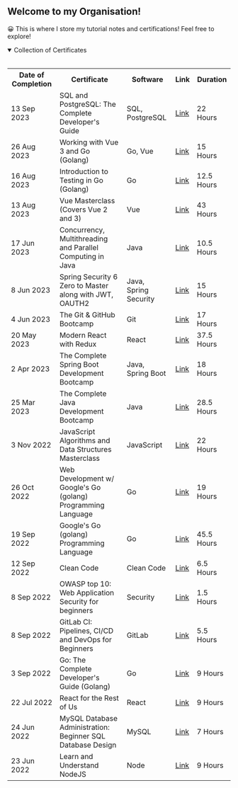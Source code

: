 ## Welcome to my Organisation!

😀 This is where I store my tutorial notes and certifications! Feel free to explore! 

<details open>
  <summary align:"center">Collection of Certificates</summary>
  <br>
  <table>
    <tr>  
      <th>Date of Completion</th>
      <th>Certificate</th>
      <th>Software</th>
      <th>Link</th>
      <th>Duration</th>
    </tr>
    <tr>
      <td>13 Sep 2023</td>
      <td>SQL and PostgreSQL: The Complete Developer's Guide</td>
      <td>SQL, PostgreSQL</td>
      <td><a href="https://www.udemy.com/certificate/UC-f0acc90b-90e6-49c2-a7b3-a13bf2e8c112/">Link</a></td>
      <td>22 Hours</td>
    </tr>
    <tr>
      <td>26 Aug 2023</td>
      <td>Working with Vue 3 and Go (Golang)</td>
      <td>Go, Vue</td>
      <td><a href="https://www.udemy.com/certificate/UC-f088bb74-230a-4ec3-b964-66b511e343e1/">Link</a></td>
      <td>15 Hours</td>
    </tr>
    <tr>
      <td>16 Aug 2023</td>
      <td>Introduction to Testing in Go (Golang)</td>
      <td>Go</td>
      <td><a href="https://www.udemy.com/certificate/UC-9d3ac2eb-9c2a-4e04-8400-db751a58450d/">Link</a></td>
      <td>12.5 Hours</td>
    </tr>
    <tr>
      <td>13 Aug 2023</td>
      <td>Vue Masterclass (Covers Vue 2 and 3)</td>
      <td>Vue</td>
      <td><a href="https://www.udemy.com/certificate/UC-99da9519-e158-46f5-ad2c-357437b6cc26/">Link</a></td>
      <td>43 Hours</td>
    </tr>
    <tr>
      <td>17 Jun 2023</td>
      <td>Concurrency, Multithreading and Parallel Computing in Java</td>
      <td>Java</td>
      <td><a href="https://www.udemy.com/certificate/UC-0b536ec4-8162-458d-a4c6-7bac6c466cff/">Link</a></td>
      <td>10.5 Hours</td>
    </tr>
    <tr>
      <td>8 Jun 2023</td>
      <td>Spring Security 6 Zero to Master along with JWT, OAUTH2</td>
      <td>Java, Spring Security</td>
      <td><a href="https://www.udemy.com/certificate/UC-731e0edf-7b48-4456-92bb-7c04a5d5a528/">Link</a></td>
      <td>15 Hours</td>
    </tr>
    <tr>
      <td>4 Jun 2023</td>
      <td>The Git & GitHub Bootcamp</td>
      <td>Git</td>
      <td><a href="https://www.udemy.com/certificate/UC-bd53f466-921d-4abc-b351-51deee2d7d7c/">Link</a></td>
      <td>17 Hours</td>
    </tr>
    <tr>
      <td>20 May 2023</td>
      <td>Modern React with Redux</td>
      <td>React</td>
      <td><a href="https://www.udemy.com/certificate/UC-a78a556f-2d42-4561-ae58-d63de9db1903/">Link</a></td>
      <td>37.5 Hours</td>
    </tr>
    <tr>
      <td>2 Apr 2023</td>
      <td>The Complete Spring Boot Development Bootcamp</td>
      <td>Java, Spring Boot</td>
      <td><a href="https://www.udemy.com/certificate/UC-cde0b085-4b66-45ab-a16b-8a1d3a4f0acc/">Link</a></td>
      <td>18 Hours</td>
    </tr>
    <tr>
      <td>25 Mar 2023</td>
      <td>The Complete Java Development Bootcamp</td>
      <td>Java</td>
      <td><a href="https://www.udemy.com/certificate/UC-0eae483a-f79c-404c-a1c8-0edfc70a0d66/">Link</a></td>
      <td>28.5 Hours</td>
    </tr>
    <tr>
      <td>3 Nov 2022</td>
      <td>JavaScript Algorithms and Data Structures Masterclass</td>
      <td>JavaScript</td>
      <td><a href="https://www.udemy.com/certificate/UC-f284961e-8034-4d9d-9fd9-a20ebc486c38/">Link</a></td>
      <td>22 Hours</td>
    </tr>
    <tr>
      <td>26 Oct 2022</td>
      <td>Web Development w/ Google's Go (golang) Programming Language</td>
      <td>Go</td>
      <td><a href="https://www.udemy.com/certificate/UC-46eecc21-895b-40af-b2ab-f977c55182c0/">Link</a></td>
      <td>19 Hours</td>
    </tr>
    <tr>
      <td>19 Sep 2022</td>
      <td>Google's Go (golang) Programming Language</td>
      <td>Go</td>
      <td><a href="https://www.udemy.com/certificate/UC-5af41117-1c95-4084-b448-5c22cd7b6413/">Link</a></td>
      <td>45.5 Hours</td>
    </tr>
    <tr>
      <td>12 Sep 2022</td>
      <td>Clean Code</td>
      <td>Clean Code</td>
      <td><a href="https://www.udemy.com/certificate/UC-824a229c-e5b9-4693-8bf5-f164c03fc096/" target="_blank">Link</a></td>
      <td>6.5 Hours</td>
    </tr>
    <tr>
      <td>8 Sep 2022</td>
      <td>OWASP top 10: Web Application Security for beginners</td>
      <td>Security</td>
      <td><a href="https://www.udemy.com/certificate/UC-9ee9f834-9128-47d4-8b27-8eb4c0036752/" target="_blank">Link</a></td>
      <td>1.5 Hours</td>
    </tr>
    <tr>
      <td>8 Sep 2022</td>
      <td>GitLab CI: Pipelines, CI/CD and DevOps for Beginners</td>
      <td>GitLab</td>
      <td><a href="https://www.udemy.com/certificate/UC-1184909b-b4b6-4123-9349-d78d05ee7f13/" target="_blank">Link</a></td>
      <td>5.5 Hours</td>
    </tr>
    <tr>
      <td>3 Sep 2022</td>
      <td>Go: The Complete Developer's Guide (Golang)</td>
      <td>Go</td>
      <td><a href="https://www.udemy.com/certificate/UC-2367ab93-2780-4661-bd0e-8429453ce048/" target="_blank">Link</a></td>
      <td>9 Hours</td>
    </tr>
    <tr>
      <td>22 Jul 2022</td>
      <td>React for the Rest of Us</td>
      <td>React</td>
      <td><a href="https://www.udemy.com/certificate/UC-3681dcd0-a14b-47a1-90f5-1ddfbe4a8a7c/" target="_blank">Link</a></td>
      <td>9 Hours</td>
    </tr>
     <tr>
      <td>24 Jun 2022</td>
      <td>MySQL Database Administration: Beginner SQL Database Design</td>
      <td>MySQL</td>
      <td><a href="https://www.udemy.com/certificate/UC-afa08872-4df8-4492-8a8c-0e43115725f6/" target="_blank">Link</a></td>
      <td>7 Hours</td>
    </tr>
    <tr>
      <td>23 Jun 2022</td>
      <td>Learn and Understand NodeJS</td>
      <td>Node</td>
      <td><a href="https://www.udemy.com/certificate/UC-e1f99207-2779-4327-8910-e4dc8648b6d3/" target="_blank">Link</a></td>
      <td>9 Hours</td>
    </tr>
  </table>
</details>
